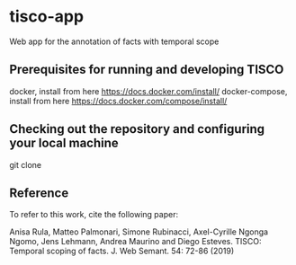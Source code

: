 # tisco-app
Web app for the annotation of facts with temporal scope

## Prerequisites for running and developing TISCO
docker, install from here https://docs.docker.com/install/
docker-compose, install from here https://docs.docker.com/compose/install/

## Checking out the repository and configuring your local machine
git clone

## Reference
To refer to this work, cite the following paper:

Anisa Rula, Matteo Palmonari, Simone Rubinacci, Axel-Cyrille Ngonga Ngomo, Jens Lehmann, Andrea Maurino and Diego Esteves. TISCO: Temporal scoping of facts. J. Web Semant. 54: 72-86 (2019)
